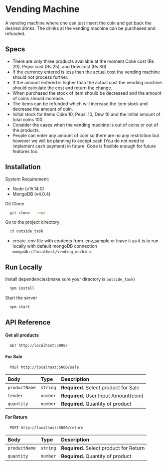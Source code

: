 # Vending Machine

A vending machine where one can just insert the coin and get back the
desired drinks. The drinks at the vending machine can be purchased and refunded.

## Specs

- There are only three products available at the moment Coke cost (Rs 20), Pepsi cost (Rs 25), and Dew cost (Rs 30).
- If the currency entered is less than the actual cost the vending machine should not process further.
- If the amount entered is higher than the actual cost the vending machine should calculate the cost and return the change.
- When purchased the stock of item should be decreased and the amount of coins should increase.
- The items can be refunded which will increase the item stock and decrease the amount of coin.
- Initial stock for items Coke 10, Pepsi 10, Dew 10 and the initial amount of total coins 100
- Consider the cases when the vending machine is out of coins or out of the products.
- People can enter any amount of coin so there are no any restriction but however we will be planning to accept cash (You do not need to implement cash payment) in future. Code is flexible enough for future features too.

## Installation

System Requirement:

- Node (v15.14.0)
- MongoDB (v4.0.4)

Git Clone

```bash
  git clone --repo
```

Go to the project directory

```bash
  cd outside_task
```

- create .env file with contents from .env_sample or leave it as it is to run locally with default mongoDB connection `mongodb://localhost/vending_machine`.

## Run Locally

Install dependencies(make sure your directory is `outside_task`)

```bash
  npm install
```

Start the server

```bash
  npm start
```

## API Reference

#### Get all products

```http
  GET http://localhost:5000/
```

#### For Sale

```http
  POST http://localhost:5000/sale
```

| Body          | Type     | Description                           |
| :------------ | :------- | :------------------------------------ |
| `productName` | `string` | **Required**. Select product for Sale |
| `tender`      | `number` | **Required**. User Input Amount(coin) |
| `quantity`    | `number` | **Required**. Quantity of product     |

#### For Return

```http
  POST http://localhost:5000/return
```

| Body          | Type     | Description                             |
| :------------ | :------- | :-------------------------------------- |
| `productName` | `string` | **Required**. Select product for Return |
| `quantity`    | `number` | **Required**. Quantity of product       |
